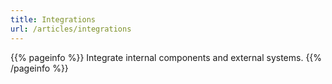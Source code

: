 ```yaml
---
title: Integrations
url: /articles/integrations
---
```


{{% pageinfo %}}
Integrate internal components and external systems.
{{% /pageinfo %}}
